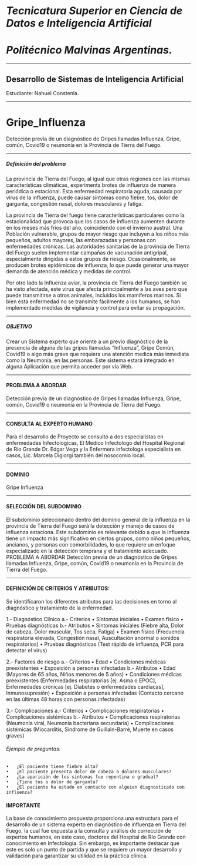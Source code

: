 # *Tecnicatura Superior en Ciencia de Datos e Inteligencia Artificial* 
# *Politécnico Malvinas Argentinas.*

------------

## Desarrollo de Sistemas de Inteligencia Artificial 

Estudiante: Nahuel Constenla.

------------

# Gripe_Influenza

Detección previa de un diagnóstico de Gripes llamadas Influenza, Gripe, común, Covid19 o neumonía en la Provincia de Tierra del Fuego.

------------

##### Definición del problema 

La provincia de Tierra del Fuego, al igual que otras regiones con las mismas características climáticas, experimenta brotes de 
influenza de manera periódica o estacional. Esta enfermedad respiratoria aguda, causada por virus de la influenza, puede causar 
síntomas como fiebre, tos, dolor de garganta, congestión nasal, dolores musculares y fatiga.

La provincia de Tierra del fuego tiene características particulares como la estacionalidad que provoca que los casos de influenza 
aumenten durante en los meses más fríos del año, coincidiendo con el invierno austral. Una Población vulnerable, 
grupos de mayor riesgo que incluyen a los niños más pequeños, adultos mayores, las embarazadas y personas con enfermedades crónicas. 
Las autoridades sanitarias de la provincia de Tierra del Fuego suelen implementar campañas de vacunación antigripal, 
especialmente dirigidas a estos grupos de riesgo. 
Ocasionalmente, se producen brotes epidémicos de influenza, lo que puede generar una mayor demanda de atención médica y medidas de control.

Por otro lado la Influenza aviar, la provincia de Tierra del Fuego también se ha visto afectada, este virus que afecta principalmente 
a las aves pero que puede transmitirse a otros animales, incluidos los mamíferos marinos. Si bien esta enfermedad no se transmite 
fácilmente a los humanos, se han implementado medidas de vigilancia y control para evitar su propagación.

------------

##### OBJETIVO

Crear un Sistema experto que oriente a un previo diagnóstico de la presencia de alguna de las gripes llamadas “Influenza”, Gripe Común, 
Covid19 o algo más grave que requiera una atención medica más inmediata como la Neumonía, en las personas. 
Este sistema estará integrado en alguna Aplicación que permita acceder por vía Web.

------------

#### PROBLEMA A ABORDAR

Detección previa de un diagnóstico de Gripes llamadas Influenza, Gripe, común, Covid19 o neumonía en la Provincia de Tierra del Fuego.

------------

#### CONSULTA AL EXPERTO HUMANO

Para el desarrollo de Proyecto se consultó a dos especialistas en enfermedades Infectologicas, El Medico Infectologo del Hospital Regional 
de Río Grande Dr. Edgar Vega y la Enfermera infectologa especialista en casos, Lic. Marcela Digiorgi también del nosocomio local.

------------

#### DOMINIO
Gripe Influenza

------------

#### SELECCIÓN DEL SUBDOMINIO

El subdominio seleccionado dentro del dominio general de la influenza en la provincia de Tierra del Fuego será la detección y manejo de casos de influenza estaciona. Este subdominio es relevante debido a que la influenza tiene un impacto más significativo en ciertos grupos, como niños pequeños, ancianos, y personas con comorbilidades, lo que requiere un enfoque especializado en la detección temprana y el tratamiento adecuado.
PROBLEMA A ABORDAR
Detección previa de un diagnóstico de Gripes llamadas Influenza, Gripe, común, Covid19 o neumonía en la Provincia de Tierra del Fuego.

------------

#### DEFINICIÓN DE CRITERIOS Y ATRIBUTOS:

Se identificaron los diferentes atributos para las decisiones en torno al diagnóstico y tratamiento de la enfermedad.

1.- Diagnóstico Clínico
    a.- Criterios
        •	Síntomas iniciales
        •	Examen físico
        •	Pruebas diagnósticas
    b.- Atributos
        •	Síntomas iniciales (Fiebre alta, Dolor de cabeza, Dolor muscular, Tos seca, Fatiga)
        •	Examen físico (Frecuencia respiratoria elevada, Congestión nasal, Auscultación anormal o sonidos respiratorios)
        •	Pruebas diagnósticas (Test rápido de influenza, PCR para detectar el virus)

2.- Factores de riesgo
    a.- Criterios
        •	Edad
        •	Condiciones médicas preexistentes
        •	Exposición a personas infectadas
    b.- Atributos
        •	Edad (Mayores de 65 años, Niños menores de 5 años)
        •	Condiciones médicas preexistentes (Enfermedades respiratorias [ej. Asma o EPOC], Enfermedades crónicas [ej. Diabetes o enfermedades cardíacas], Inmunosupresión)
        •	Exposición a personas infectadas (Contacto cercano en las últimas 48 horas con personas infectadas)

3.- Complicaciones
    a.- Criterios
        •	Complicaciones respiratorias
        •	Complicaciones sistémicas
    b.- Atributos
        •	Complicaciones respiratorias (Neumonía viral, Neumonía bacteriana secundaria)
        •	Complicaciones sistémicas (Miocarditis, Síndrome de Guillain-Barré, Muerte en casos graves)

###### Ejemplo de preguntas:

    •	¿El paciente tiene fiebre alta?
    •	¿El paciente presenta dolor de cabeza o dolores musculares?
    •	¿La aparición de los síntomas fue repentina o gradual?
    •	¿Tiene tos o dolor de garganta?
    •	¿El paciente ha estado en contacto con alguien diagnosticado con influenza?

#### IMPORTANTE

La base de conocimiento propuesta proporciona una estructura para el desarrollo de un sistema experto en diagnóstico de influenza 
en Tierra del Fuego, la cual fue expuesta a la consulta y análisis de corrección de expertos humanos, en este caso, 
doctores del Hospital de Río Grande con conocimiento en Infectologia. Sin embargo, es importante destacar que este es solo 
un punto de partida y que se requiere un mayor desarrollo y validación para garantizar su utilidad en la práctica clínica. 